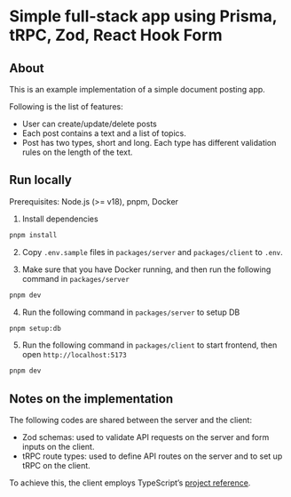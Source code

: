 # Simple full-stack app using Prisma, tRPC, Zod, React Hook Form

## About

This is an example implementation of a simple document posting app.

Following is the list of features:

- User can create/update/delete posts
- Each post contains a text and a list of topics.
- Post has two types, short and long. Each type has different validation rules on the length of the text.

## Run locally

Prerequisites: Node.js (>= v18), pnpm, Docker

1. Install dependencies

```bash
pnpm install
```

2. Copy `.env.sample` files in `packages/server` and `packages/client` to `.env`.

3. Make sure that you have Docker running, and then run the following command in `packages/server`

```bash
pnpm dev
```

4. Run the following command in `packages/server` to setup DB

```bash
pnpm setup:db
```

5. Run the following command in `packages/client` to start frontend, then open `http://localhost:5173`

```bash
pnpm dev
```

## Notes on the implementation

The following codes are shared between the server and the client:

- Zod schemas: used to validate API requests on the server and form inputs on the client.
- tRPC route types: used to define API routes on the server and to set up tRPC on the client.

To achieve this, the client employs TypeScript’s [project reference](https://www.typescriptlang.org/docs/handbook/project-references.html).
